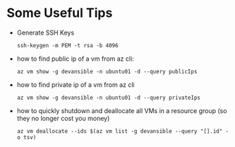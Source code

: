# Some Useful Tips

* Generate SSH Keys
  
  `ssh-keygen -m PEM -t rsa -b 4096`

* how to find public ip of a vm from az cli:

   `az vm show -g devansible -n ubuntu01 -d --query publicIps`

* how to find private ip of a vm from az cli

   `az vm show -g devansible -n ubuntu01 -d --query privateIps`

* how to quickly shutdown and deallocate all VMs in a resource group (so they no longer cost you money)

   `az vm deallocate --ids $(az vm list -g devansible --query "[].id" -o tsv)`
